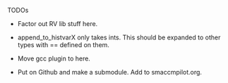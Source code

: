 TODOs

* Factor out RV lib stuff here.

* append_to_histvarX only takes ints.  This should be expanded to other types
  with == defined on them.

* Move gcc plugin to here.

* Put on Github and make a submodule.  Add to smaccmpilot.org.
